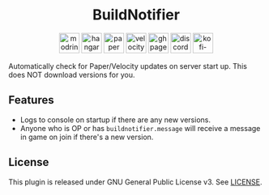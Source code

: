 <h1 align="center">BuildNotifier</h1>

<p align="center">
	<a href="https://modrinth.com/plugin/BuildNotifier"><img alt="modrinth" height="40" src="https://cdn.jsdelivr.net/npm/@intergrav/devins-badges@3/assets/compact/available/modrinth_vector.svg"></a>
	<a href="https://hangar.papermc.io/hyperdefined/BuildNotifier"><img alt="hangar" height="40" src="https://cdn.jsdelivr.net/npm/@intergrav/devins-badges@3/assets/compact/available/hangar_vector.svg"></a>
	<a href="https://papermc.io"><img alt="paper" height="40" src="https://cdn.jsdelivr.net/npm/@intergrav/devins-badges@3/assets/compact/supported/paper_vector.svg"></a>
	<a href="https://papermc.io"><img alt="velocity" height="40" src="https://cdn.jsdelivr.net/npm/@intergrav/devins-badges@3/assets/compact/supported/velocity_vector.svg"></a>
	<a href="https://github.com/hyperdefined/BuildNotifier/wiki"><img alt="ghpages" height="40" src="https://cdn.jsdelivr.net/npm/@intergrav/devins-badges@3/assets/compact/documentation/ghpages_vector.svg"></a>
	<a href="https://discord.gg/rJuQXVcJz8"><img alt="discord-singular" height="40" src="https://cdn.jsdelivr.net/npm/@intergrav/devins-badges@3/assets/compact/social/discord-singular_vector.svg"></a>
	<a href="https://ko-fi.com/hyperdefined"><img alt="kofi-singular" height="40" src="https://cdn.jsdelivr.net/npm/@intergrav/devins-badges@3/assets/compact/donate/kofi-singular_vector.svg"></a>
</p>

Automatically check for Paper/Velocity updates on server start up. This does NOT download versions for you.

## Features
* Logs to console on startup if there are any new versions.
* Anyone who is OP or has `buildnotifier.message` will receive a message in game on join if there's a new version.

## License
This plugin is released under GNU General Public License v3. See [LICENSE](https://github.com/hyperdefined/BuildNotifier/blob/master/LICENSE).